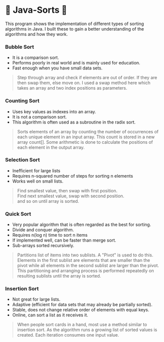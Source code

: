 #  :stars: Java-Sorts :stars:
This program shows the implementation of different types of sorting algorithms in Java. I built these to gain a better understanding of the algorithms and how they work.

### Bubble Sort
* It is a comparison sort. 
* Performs poorly in real world and is mainly used for education. 
* Fast enough when you have small data sets.

>Step through array and check if elements are out of order. If they are then swap them, else move on. I used a swap method here which takes an array and two index positions as parameters.

### Counting Sort
* Uses key values as indexes into an array. 
* It is not a comparison sort. 
* This algorithm is often used as a subroutine in the radix sort. 

>Sorts elements of an array by counting the number of occurrences of each unique element in an input array. This count is stored in a new array count[]. Some arithmetic is done to calculate the positions of each element in the output array.

### Selection Sort
* Inefficient for large lists
* Requires n-squared number of steps for sorting n elements
* Works well on small lists.

>Find smallest value, then swap with first position.\
Find next smallest value, swap with second position.\
and so on until array is sorted.


### Quick Sort
* Very popular algorithm that is often regarded as the best for sorting.
* Divide and conquer algorithm.
* Requires n(log n) time to sort n items
* If implemented well, can be faster than merge sort.
* Sub-arrays sorted recursively.
> Partitions list of items into two sublists. A "Pivot" is used to do this. Elements in the first sublist are elements that are smaller than the pivot while all elements in the second sublist are larger than the pivot. This partitioning and arranging process is performed repeatedly on resulting sublists until the array is sorted.

### Insertion Sort
* Not great for large lists.
* Adaptive (efficient for data sets that may already be partially sorted).
* Stable, does not change relative order of elements with equal keys.
* Online, can sort a list as it receives it.
>When people sort cards in a hand, most use a method similar to insertion sort. As the algorithm runs a growing list of sorted values is created. Each iteration consumes one input value.
